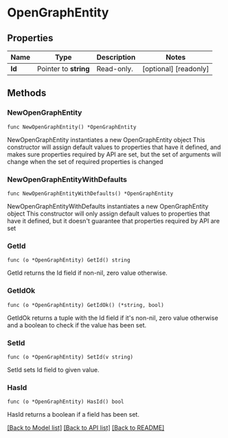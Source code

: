 # OpenGraphEntity

## Properties

Name | Type | Description | Notes
------------ | ------------- | ------------- | -------------
**Id** | Pointer to **string** | Read-only. | [optional] [readonly] 

## Methods

### NewOpenGraphEntity

`func NewOpenGraphEntity() *OpenGraphEntity`

NewOpenGraphEntity instantiates a new OpenGraphEntity object
This constructor will assign default values to properties that have it defined,
and makes sure properties required by API are set, but the set of arguments
will change when the set of required properties is changed

### NewOpenGraphEntityWithDefaults

`func NewOpenGraphEntityWithDefaults() *OpenGraphEntity`

NewOpenGraphEntityWithDefaults instantiates a new OpenGraphEntity object
This constructor will only assign default values to properties that have it defined,
but it doesn't guarantee that properties required by API are set

### GetId

`func (o *OpenGraphEntity) GetId() string`

GetId returns the Id field if non-nil, zero value otherwise.

### GetIdOk

`func (o *OpenGraphEntity) GetIdOk() (*string, bool)`

GetIdOk returns a tuple with the Id field if it's non-nil, zero value otherwise
and a boolean to check if the value has been set.

### SetId

`func (o *OpenGraphEntity) SetId(v string)`

SetId sets Id field to given value.

### HasId

`func (o *OpenGraphEntity) HasId() bool`

HasId returns a boolean if a field has been set.


[[Back to Model list]](../README.md#documentation-for-models) [[Back to API list]](../README.md#documentation-for-api-endpoints) [[Back to README]](../README.md)



